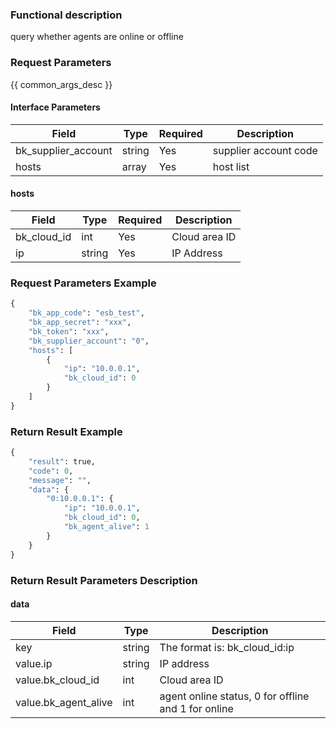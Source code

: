 ### Functional description

query whether agents are online or offline

### Request Parameters

{{ common_args_desc }}

#### Interface Parameters

| Field      |  Type      | Required   |  Description      |
|-----------|------------|--------|------------|
| bk_supplier_account | string     | Yes     | supplier account code |
| hosts          |  array     | Yes     | host list |

#### hosts

| Field      |  Type      | Required   |  Description      |
|-----------|------------|--------|------------|
| bk_cloud_id |  int    | Yes     | Cloud area ID |
| ip          |  string | Yes     | IP Address |

### Request Parameters Example

```python
{
    "bk_app_code": "esb_test",
    "bk_app_secret": "xxx",
    "bk_token": "xxx",
    "bk_supplier_account": "0",
    "hosts": [
        {
            "ip": "10.0.0.1",
            "bk_cloud_id": 0
        }
    ]
}
```

### Return Result Example

```python
{
    "result": true,
    "code": 0,
    "message": "",
    "data": {
        "0:10.0.0.1": {
            "ip": "10.0.0.1",
            "bk_cloud_id": 0,
            "bk_agent_alive": 1
        }
    }
}
```

### Return Result Parameters Description

#### data

| Field      | Type      | Description      |
|-----------|-----------|-----------|
| key                  | string  | The format is: bk_cloud_id:ip |
| value.ip             | string  | IP address |
| value.bk_cloud_id    | int     | Cloud area ID |
| value.bk_agent_alive | int     | agent online status, 0 for offline and 1 for online |
